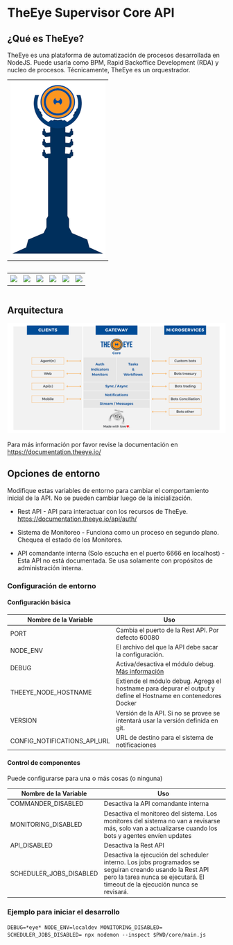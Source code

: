 # TheEye Supervisor Core API

## ¿Qué es TheEye?

<table>
  <tr>
    <td> <img src="images/TheEye-Of-Sauron.png"></td>
    TheEye es una plataforma de automatización de procesos desarrollada en NodeJS. Puede usarla como BPM, Rapid Backoffice Development (RDA) y nucleo de procesos.
Técnicamente, TheEye es un orquestrador. 
    </td>
  </tr> 
</table>
<div class="container-fluid" style="text-align: center; font-family: 'Open Sans', sans-serif; width: 100%; padding-right: 15px; padding-left: 15px; margin-right: auto; margin-left: auto;">
  <div class="row" style="display: flex; flex-wrap: wrap; margin-right: -15px; margin-left: -15px;">
    <div class="col-md-12" style="flex: 0 0 50%; max-width: 50%;">
      <table>
        <th><a href="https://bit.ly/3kyybPA"; target="_blank"><img src="https://news.theeye.io/wp-content/uploads/2021/11/TheEye_redes-sociales-linkedin.png" style="width: 45%; margin: 0 auto;"></a></th>
        <th><a href="https://bit.ly/3Di5FsU"; target="_blank"><img src="https://news.theeye.io/wp-content/uploads/2021/11/TheEye_redes-sociales-grupo-rpa-copy.png" style="width: 45%; margin: 0 auto;"></a></th>
        <th><a href="https://bit.ly/3kuVqtE"; target="_blank"><img src="https://news.theeye.io/wp-content/uploads/2021/11/TheEye_redes-sociales-twitter.png" style="width: 45%; margin: 0 auto;"></a></th>
        <th><a href="https://bit.ly/31PIRTb"; target="_blank"><img src="https://news.theeye.io/wp-content/uploads/2021/11/TheEye_blog-theeye-news.png" style="width: 45%; margin: 0 auto;"></a></th>
        <th><a href="https://bit.ly/31Q7WNT"; target="_blank"><img src="https://news.theeye.io/wp-content/uploads/2021/11/TheEye_redes-sociales-instagram.png" style="width: 45%; margin: 0 auto;"></a></th>
        <th><a href="https://bit.ly/2YDFs8O"; target="_blank"><img src="https://news.theeye.io/wp-content/uploads/2021/11/TheEye_redes-sociales-youtube.png" style="width: 45%; margin: 0 auto;"></a></th>
      </table>
    </div>
  </div>
</div>

## Arquitectura

![Image of TheEye-overview](images/TheEye-core-Architect.png)

Para más información por favor revise la documentación en https://documentation.theeye.io/

## Opciones de entorno

Modifique estas variables de entorno para cambiar el comportamiento inicial de la API. No se pueden cambiar luego de la inicialización.

* Rest API - API para interactuar con los recursos de TheEye. https://documentation.theeye.io/api/auth/

* Sistema de Monitoreo - Funciona como un proceso en segundo plano. Chequea el estado de los Monitores.

* API comandante interna (Solo escucha en el puerto 6666 en localhost) - Esta API no está documentada. Se usa solamente con propósitos de administración interna.

### Configuración de entorno

#### Configuración básica

| Nombre de la Variable        | Uso |
| ---------------------------- | --- |
| PORT                         | Cambia el puerto de la Rest API. Por defecto 60080 |
| NODE_ENV                     | El archivo del que la API debe sacar la configuración. |
| DEBUG                        | Activa/desactiva el módulo debug. [Más información](https://www.npmjs.com/package/debug) |
| THEEYE_NODE_HOSTNAME         | Extiende el módulo debug. Agrega el hostname para depurar el output y define el Hostname en contenedores Docker |
| VERSION                      | Versión de la API. Si no se provee se intentará usar la versión definida en git. |
| CONFIG_NOTIFICATIONS_API_URL | URL de destino para el sistema de notificaciones |


#### Control de componentes

Puede configurarse para una o más cosas (o ninguna)


| Nombre de la Variable   | Uso |
| ----------------------- | --- |
| COMMANDER_DISABLED      | Desactiva la API comandante interna |
| MONITORING_DISABLED     | Desactiva el monitoreo del sistema. Los monitores del sistema no van a revisarse más, solo van a actualizarse cuando los bots y agentes envíen updates |
| API_DISABLED            | Desactiva la Rest API |
| SCHEDULER_JOBS_DISABLED | Desactiva la ejecución del scheduler interno. Los jobs programados se seguiran creando usando la Rest API pero la tarea nunca se ejecutará. El timeout de la ejecución nunca se revisará. |

### Ejemplo para iniciar el desarrollo

`DEBUG=*eye* NODE_ENV=localdev MONITORING_DISABLED= SCHEDULER_JOBS_DISABLED= npx nodemon --inspect $PWD/core/main.js`
